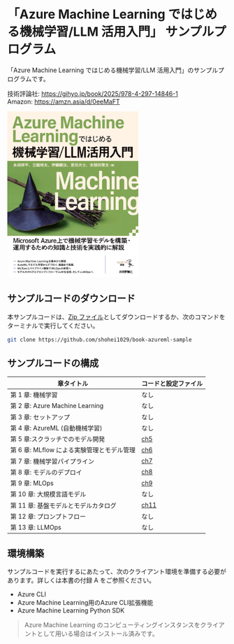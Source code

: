 # 「Azure Machine Learning ではじめる機械学習/LLM 活用入門」 サンプルプログラム

「Azure Machine Learning ではじめる機械学習/LLM 活用入門」のサンプルプログラムです。

技術評論社: https://gihyo.jp/book/2025/978-4-297-14846-1 <br/>
Amazon: https://amzn.asia/d/0eeMaFT

<img src="./book_cover.png" width="300" />

## サンプルコードのダウンロード

本サンプルコードは、[Zip ファイル](https://github.com/shohei1029/book-azureml-sample/archive/refs/heads/main.zip)としてダウンロードするか、次のコマンドをターミナルで実行してください。

```bash
git clone https://github.com/shohei1029/book-azureml-sample
```

## サンプルコードの構成

| 章タイトル                                 | コードと設定ファイル |
| ------------------------------------------ | -------------------- |
| 第 1 章: 機械学習                          | なし                  |
| 第 2 章: Azure Machine Learning            | なし                  |
| 第 3 章: セットアップ                      | なし                  |
| 第 4 章: AzureML (自動機械学習)            | なし                  |
| 第 5 章:スクラッチでのモデル開発           | [ch5](./ch5)       |
| 第 6 章: MLflow による実験管理とモデル管理 | [ch6](./ch6)       |
| 第 7 章: 機械学習パイプライン              | [ch7](./ch7)       |
| 第 8 章: モデルのデプロイ                  | [ch8](./ch8)       |
| 第 9 章: MLOps                             | [ch9](./ch9)       |
| 第 10 章: 大規模言語モデル                 | なし                  |
| 第 11 章: 基盤モデルとモデルカタログ       | [ch11](./ch11)     |
| 第 12 章: プロンプトフロー                 | なし                  |
| 第 13 章: LLMOps                           | なし                  |

## 環境構築
サンプルコードを実行するにあたって、次のクライアント環境を準備する必要があります。詳しくは本書の付録 A をご参照ください。

* Azure CLI
* Azure Machine Learning用のAzure CLI拡張機能
* Azure Machine Learning Python SDK

> Azure Machine Learning のコンピューティングインスタンスをクライアントとして用いる場合はインストール済みです。


